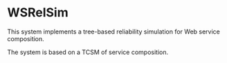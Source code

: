 # WSRelSim
This system implements a tree-based reliability simulation for Web service composition.

The system is based on a TCSM of service composition. 
